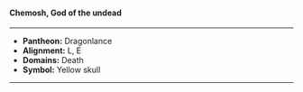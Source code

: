 #### Chemosh, God of the undead
___

- **Pantheon:** Dragonlance
- **Alignment:** L, E
- **Domains:** Death
- **Symbol:** Yellow skull
___
